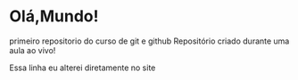 # Olá,Mundo!
 primeiro repositorio do curso de git e github
Repositório criado durante uma aula ao vivo!

Essa linha eu alterei diretamente no site
